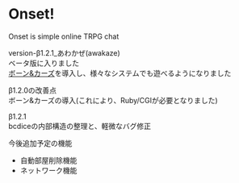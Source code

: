 # Onset!

Onset is simple online TRPG chat

version-β1.2.1_あわかぜ(awakaze)  
ベータ版に入りました  
[ボーン&カーズ](https://github.com/torgtaitai/BCDice)を導入し、様々なシステムでも遊べるようになりました  
  
β1.2.0の改善点  
ボーン&カーズの導入(これにより、Ruby/CGIが必要となりました)
  
β1.2.1  
bcdiceの内部構造の整理と、軽微なバグ修正
  
今後追加予定の機能
+ 自動部屋削除機能
+ ネットワーク機能
